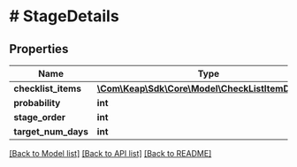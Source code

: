# # StageDetails

## Properties

Name | Type | Description | Notes
------------ | ------------- | ------------- | -------------
**checklist_items** | [**\Com\Keap\Sdk\Core\Model\CheckListItemDetails[]**](CheckListItemDetails.md) |  | [optional]
**probability** | **int** |  | [optional]
**stage_order** | **int** |  | [optional]
**target_num_days** | **int** |  | [optional]

[[Back to Model list]](../../README.md#models) [[Back to API list]](../../README.md#endpoints) [[Back to README]](../../README.md)
